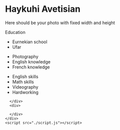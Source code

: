 <!DOCTYPE html>
<html lang="en">
  <head>
    <meta charset="UTF-8" />
    <meta http-equiv="X-UA-Compatible" content="IE=edge" />
    <meta name="viewport" content="width=device-width, initial-scale=1.0" />
    <title>Homework</title>
    <link rel="stylesheet" href="./style.css" />
  </head>
  <body>
    <div id="container">
      <h1>Haykuhi Avetisian</h1>
      <div class="image">
        Here should be your photo with fixed width and height
      </div>
      <p>Education</p>
      <div>
        <ul>
          <li>Eurnekian school</li>
            <li>Ufar</li>
        </ul>
      </div>
      <div class="extra">
        <div>
            <ul>
                <li>Photography</li>
                <li>English knowledge</li>
                <li>French knowledge</li>
            </ul>
        </div>
        <div>
            <ul>
                <li>English skills</li>
                <li>Math skills</li>
                <li>Videography</li>
                <li>Hardworking</li>
            </ul>
        </div>

      </div>
      <div>

      </div>
    </div>
    <script src="./script.js"></script>
  </body>
</html>




